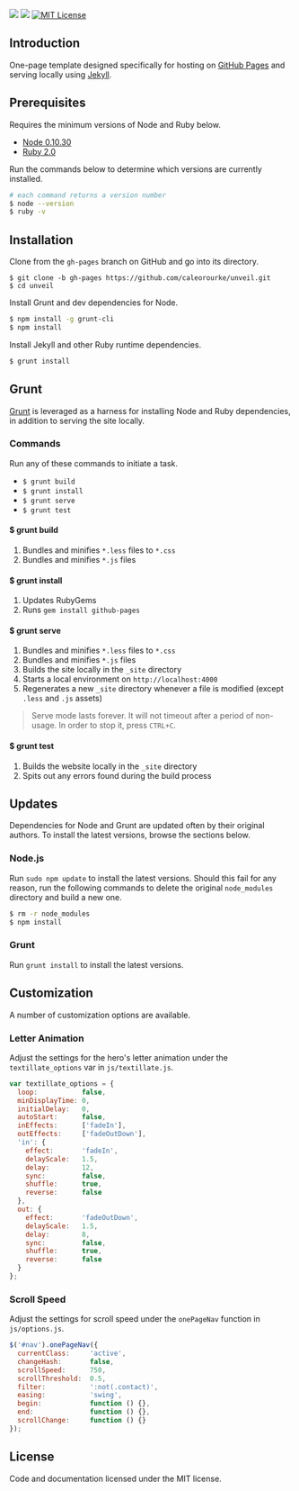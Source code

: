 <a href="https://travis-ci.org/caleorourke/unveil?branch=gh-pages" target="_blank"><img src="http://travis-ci.org/caleorourke/unveil.svg?branch=gh-pages"></a>
<a href="https://david-dm.org/caleorourke/unveil#info=devDependencies" target="_blank"><img src="https://david-dm.org/caleorourke/unveil/dev-status.svg?theme=shields.io"></a>
<a href="http://github.com/caleorourke/unveil/blob/gh-pages/LICENSE" target="_blank"><img src="http://img.shields.io/badge/License-MIT-blue.svg" alt="MIT License"></a>

## Introduction
One-page template designed specifically for hosting on [GitHub Pages](http://pages.github.com) and serving locally using [Jekyll](http://jekyllrb.com).

## Prerequisites
Requires the minimum versions of Node and Ruby below.

* [Node 0.10.30](http://nodejs.org/download)
* [Ruby 2.0](http://www.ruby-lang.org/en/installation)

Run the commands below to determine which versions are currently installed.

~~~bash
# each command returns a version number
$ node --version
$ ruby -v
~~~

## Installation
Clone from the `gh-pages` branch on GitHub and go into its directory.

~~~
$ git clone -b gh-pages https://github.com/caleorourke/unveil.git
$ cd unveil
~~~

Install Grunt and dev dependencies for Node.

~~~bash
$ npm install -g grunt-cli
$ npm install
~~~

Install Jekyll and other Ruby runtime dependencies.

~~~bash
$ grunt install
~~~

## Grunt
[Grunt](http://gruntjs.com) is leveraged as a harness for installing Node and Ruby dependencies, in addition to serving the site locally.

### Commands
Run any of these commands to initiate a task.

* `$ grunt build`
* `$ grunt install`
* `$ grunt serve`
* `$ grunt test`

#### $ grunt build

1. Bundles and minifies `*.less` files to `*.css`
2. Bundles and minifies `*.js` files

#### $ grunt install

1. Updates RubyGems
2. Runs `gem install github-pages`

#### $ grunt serve

1. Bundles and minifies `*.less` files to `*.css`
2. Bundles and minifies `*.js` files
3. Builds the site locally in the `_site` directory
4. Starts a local environment on `http://localhost:4000`
5. Regenerates a new `_site` directory whenever a file is modified (except `.less` and `.js` assets)

> Serve mode lasts forever. It will not timeout after a period of non-usage. In order to stop it, press `CTRL+C`.

#### $ grunt test

1. Builds the website locally in the `_site` directory
2. Spits out any errors found during the build process

## Updates
Dependencies for Node and Grunt are updated often by their original authors. To install the latest versions, browse the sections below.

### Node.js
Run `sudo npm update` to install the latest versions. Should this fail for any reason, run the following commands to delete the original `node_modules` directory and build a new one.

~~~bash
$ rm -r node_modules
$ npm install
~~~

### Grunt
Run `grunt install` to install the latest versions.

## Customization
A number of customization options are available.

### Letter Animation
Adjust the settings for the hero's letter animation under the `textillate_options` var in `js/textillate.js`.

~~~js
var textillate_options = {
  loop:           false,
  minDisplayTime: 0,
  initialDelay:   0,
  autoStart:      false,
  inEffects:      ['fadeIn'],
  outEffects:     ['fadeOutDown'],
  'in': {
    effect:       'fadeIn',
    delayScale:   1.5,
    delay:        12,
    sync:         false,
    shuffle:      true,
    reverse:      false
  },
  out: {
    effect:       'fadeOutDown',
    delayScale:   1.5,
    delay:        8,
    sync:         false,
    shuffle:      true,
    reverse:      false
  }
};
~~~

### Scroll Speed
Adjust the settings for scroll speed under the `onePageNav` function in `js/options.js`.

~~~js
$('#nav').onePageNav({
  currentClass:     'active',
  changeHash:       false,
  scrollSpeed:      750,
  scrollThreshold:  0.5,
  filter:           ':not(.contact)',
  easing:           'swing',
  begin:            function () {},
  end:              function () {},
  scrollChange:     function () {}
});
~~~

## License
Code and documentation licensed under the MIT license.
